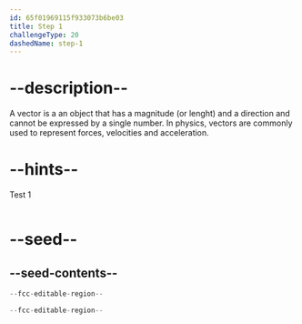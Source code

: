 ```yaml
---
id: 65f01969115f933073b6be03
title: Step 1
challengeType: 20
dashedName: step-1
---
```


# --description--

A vector is a an object that has a magnitude (or lenght) and a direction and cannot be expressed by a single number. In physics, vectors are commonly used to represent forces, velocities and acceleration. 

# --hints--

Test 1

```js

```

# --seed--

## --seed-contents--

```py
--fcc-editable-region--

--fcc-editable-region--
```
